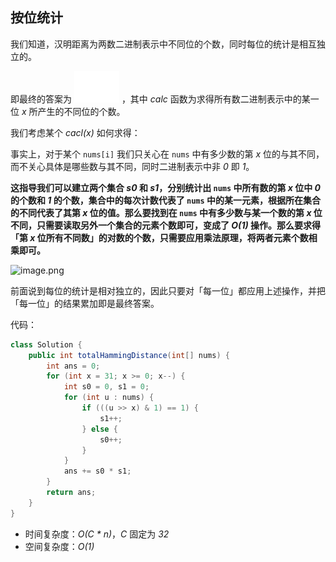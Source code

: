 ## 按位统计

我们知道，汉明距离为两数二进制表示中不同位的个数，同时每位的统计是相互独立的。

即最终的答案为 ![\sum_{x=0}^{31}calc(x) ](./p__sum_{x_=_0}^{31}_calc_x__.png) ，其中 *calc* 函数为求得所有数二进制表示中的某一位 *x* 所产生的不同位的个数。

我们考虑某个 *cacl(x)* 如何求得：

事实上，对于某个 `nums[i]` 我们只关心在 `nums` 中有多少数的第 *x* 位的与其不同，而不关心具体是哪些数与其不同，同时二进制表示中非 *0* 即 *1*。

**这指导我们可以建立两个集合 *s0* 和 *s1*，分别统计出 `nums` 中所有数的第 *x* 位中 *0* 的个数和 *1* 的个数，集合中的每次计数代表了 `nums` 中的某一元素，根据所在集合的不同代表了其第 *x* 位的值。那么要找到在 `nums` 中有多少数与某一个数的第 *x* 位不同，只需要读取另外一个集合的元素个数即可，变成了 *O(1)* 操作。那么要求得「第 *x* 位所有不同数」的对数的个数，只需要应用乘法原理，将两者元素个数相乘即可。**

![image.png](https://pic.leetcode-cn.com/1622166123-MiinFf-image.png)

前面说到每位的统计是相对独立的，因此只要对「每一位」都应用上述操作，并把「每一位」的结果累加即是最终答案。

代码：
```Java []
class Solution {
    public int totalHammingDistance(int[] nums) {
        int ans = 0;
        for (int x = 31; x >= 0; x--) {
            int s0 = 0, s1 = 0;
            for (int u : nums) {
                if (((u >> x) & 1) == 1) {
                    s1++;
                } else {
                    s0++;
                }  
            }
            ans += s0 * s1;
        }
        return ans;
    }
}
```
* 时间复杂度：*O(C * n)*，*C* 固定为 *32*
* 空间复杂度：*O(1)*